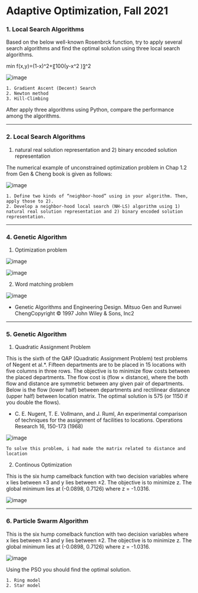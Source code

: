 # **Adaptive Optimization, Fall 2021**

### **1. Local Search Algorithms**

Based on the below well-known Rosenbrck function, try to apply several search algorithms and find the optimal solution using three local search algorithms. 

min f(x,y)=(1-x)^2+〖100(y-x^2 )〗^2
 
![image](https://github.com/YoonDosik/Metaheuristics/assets/144199897/cc4038d3-ca97-4e30-a138-d7552a607439)

	1. Gradient Ascent (Decent) Search
	2. Newton method
	3. Hill-Climbing

After apply three algorithms using Python, compare the performance among the algorithms.

-------------

### **2. Local Search Algorithms**

1) natural real solution representation and 2) binary encoded solution representation 

The numerical example of unconstrained optimization problem in Chap 1.2 from Gen & Cheng book is given as follows:

![image](https://github.com/YoonDosik/Metaheuristics/assets/144199897/ee107995-e356-4aaa-a206-c35940a86bbb)

	1. Define two kinds of “neighbor-hood” using in your algorithm. Then, apply those to 2).
	2. Develop a neighbor-hood local search (NH-LS) algorithm using 1) natural real solution representation and 2) binary encoded solution representation.

-------------

### **4. Genetic Algorithm**

1) Optimization problem

![image](https://github.com/YoonDosik/Metaheuristics/assets/144199897/e7d2e1aa-dcbb-4807-a2a9-6720f9aae216)

![image](https://github.com/YoonDosik/Metaheuristics/assets/144199897/630efb35-a84b-4c9c-a83b-27c94b3a259f)

2) Word matching problem

![image](https://github.com/YoonDosik/Metaheuristics/assets/144199897/6bf77ba1-0e5e-44e5-bdce-8c6f65eb95bb)

- Genetic Algorithms and Engineering Design. Mitsuo Gen and Runwei ChengCopyright © 1997 John Wiley & Sons, Inc2

-------------

### **5. Genetic Algorithm**

1) Quadratic Assignment Problem

This is the sixth of the QAP (Quadratic Assignment Problem) test problems of Negent et al.*. Fifteen departments are to be placed in 15 locations with five columns in three rows. The objective is to minimize flow costs between the placed departments. The flow cost is (flow × distance), where the both flow and distance are symmetric between any given pair of departments. Below is the flow (lower half) between departments and rectilinear distance (upper half) between location matrix. The optimal solution is 575 (or 1150 if you double the flows).     
* C. E. Nugent, T. E. Vollmann, and J. Ruml, An experimental comparison of techniques for the assignment of facilities to locations. Operations Research 16, 150-173 (1968)

![image](https://github.com/YoonDosik/Metaheuristics/assets/144199897/d58171e5-28cf-4a04-874f-0dce4d59af6b)

	To solve this problem, i had made the matrix related to distance and location

2) Continous Optimization

This is the six hump camelback function with two decision variables where x lies between ±3 and y lies between ±2. The objective is to minimize z. The global minimum lies at (-0.0898, 0.7126) where z = -1.0316.

![image](https://github.com/YoonDosik/Metaheuristics/assets/144199897/3c656be2-6aca-420b-9aa7-d1ad8c2ed774)

-------------

### **6. Particle Swarm Algorithm**

This is the six hump comelback function with two decision variables where x lies between ±3 and y lies between ±2. The objective is to minimize z. The global minimum lies at (-0.0898, 0.7126) where z = -1.0316.

![image](https://github.com/YoonDosik/Metaheuristics/assets/144199897/ac5668e2-565b-43d1-a551-036f73c77499)

Using the PSO you should find the optimal solution. 

	1. Ring model
 	2. Star model
